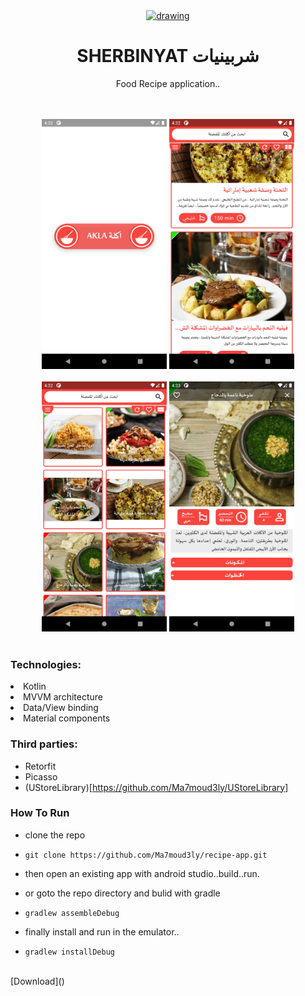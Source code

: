 <div align="center">
  <a href="https://play.google.com/store/apps/details?id=com.ma7moud3ly.makeyourbook" target="_blank">
    <img src="images/lcon.png" alt="drawing" width="100"/>
  </a>

# SHERBINYAT شربينيات 
Food Recipe application..
</div>


<div align="center">
<br>
<br>
<div>
  <img src="images/img1.png" alt="drawing" width="200"/>
  <img src="images/img2.png" alt="drawing" width="200"/>
</div>
<br>
<div>
  <img src="images/img3.png" alt="drawing" width="200"/>
  <img src="images/img4.png" alt="drawing" width="200"/>
</div>
<br>


</div><div align="left">
  
### Technologies:
<li>Kotlin</li>
<li>MVVM architecture</li>
<li>Data/View binding</li>
<li>Material components</li>

### Third parties:
- Retorfit
- Picasso
- (UStoreLibrary)[https://github.com/Ma7moud3ly/UStoreLibrary]

### How To Run
<div align="left">

- clone the repo

- ```git clone https://github.com/Ma7moud3ly/recipe-app.git```

- then open an existing app with android studio..build..run.
- or goto the repo directory and bulid with gradle

- ```gradlew assembleDebug```

- finally install and run in the emulator..

- ```gradlew installDebug```

</div>

<br>
[Download]()
</div>
